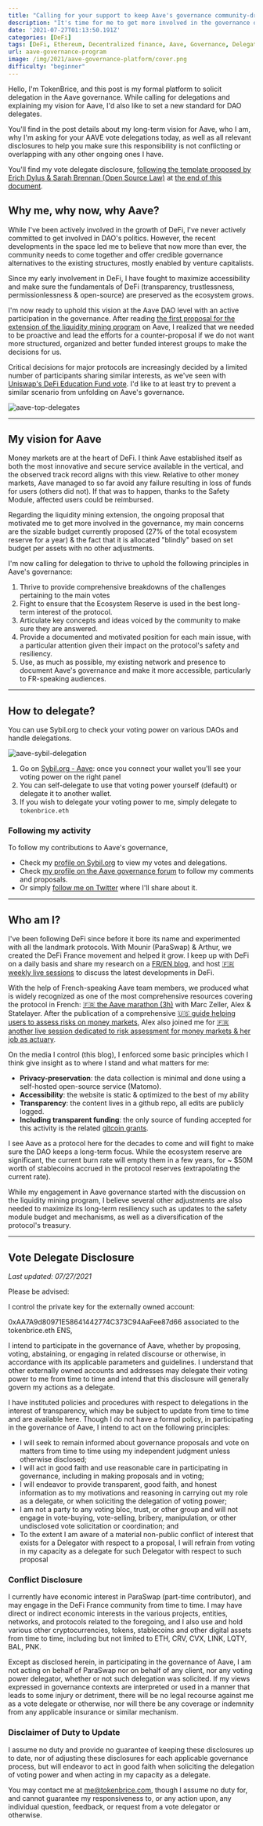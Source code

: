 ```yaml
---
title: "Calling for your support to keep Aave's governance community-driven"
description: "It's time for me to get more involved in the governance of a decentralized protocol to uphold DeFi's grassroots values: today, I'm calling for your vote delegations in Aave's governance."
date: '2021-07-27T01:13:50.191Z'
categories: [DeFi]
tags: [DeFi, Ethereum, Decentralized finance, Aave, Governance, Delegation]
url: aave-governance-program
image: /img/2021/aave-governance-platform/cover.png
difficulty: "beginner"
---
```


Hello, I'm TokenBrice, and this post is my formal platform to solicit delegation in the Aave governance. While calling for delegations and explaining my vision for Aave, I'd also like to set a new standard for DAO delegates. 

You'll find in the post details about my long-term vision for Aave, who I am, why I'm asking for your AAVE vote delegations today, as well as all relevant disclosures to help you make sure this responsibility is not conflicting or overlapping with any other ongoing ones I have.

You'll find my vote delegate disclosure, [following the template proposed by Erich Dylus & Sarah Brennan (Open Source Law)](https://github.com/ErichDylus/Open-Source-Law/blob/main/forms/legal/Vote%20Delegate%20Disclosure.md) at [the end of this document](#vote-delegate-disclosure).

## Why me, why now, why Aave?

While I've been actively involved in the growth of DeFi, I've never actively committed to get involved in DAO's politics. However, the recent developments in the space led me to believe that now more than ever, the community needs to come together and offer credible governance alternatives to the existing structures, mostly enabled by venture capitalists.

Since my early involvement in DeFi, I have fought to maximize accessibility and make sure the fundamentals of DeFi (transparency, trustlessness, permissionlessness & open-source) are preserved as the ecosystem grows.

I'm now ready to uphold this vision at the Aave DAO level with an active participation in the governance. After reading [the first proposal for the extension of the liquidity mining program](https://governance.aave.com/t/arc-extend-aave-liquidity-mining-rewards/4852) on Aave, I realized that we needed to be proactive and lead the efforts for a counter-proposal if we do not want more structured, organized and better funded interest groups to make the decisions for us.

Critical decisions for major protocols are increasingly decided by a limited number of participants sharing similar interests, as we've seen with [Uniswap's DeFi Education Fund vote](https://tokenbrice.xyz/content/posts/2021/defi-janus.md#uniswap-1m-uni-here-1m-uni-there). I'd like to at least try to prevent a similar scenario from unfolding on Aave's governance.

![aave-top-delegates](/img/2021/aave-governance-platform/sybil-delegates.png "Most AAVE top delegates are either venture capitalists (ex: FranklinBi / Pantera Capital) or received most of their voting power thanks to a delegation from such actor, such as BlockchainHEC or CalBlockchain")

---

## My vision for Aave

Money markets are at the heart of DeFi. I think Aave established itself as both the most innovative and secure service available in the vertical, and the observed track record aligns with this view. Relative to other money markets, Aave managed to so far avoid any failure resulting in loss of funds for users (others did not). If that was to happen, thanks to the Safety Module, affected users could be reimbursed.

Regarding the liquidity mining extension, the ongoing proposal that motivated me to get more involved in the governance, my main concerns are the sizable budget currently proposed (27% of the total ecosystem reserve for a year) & the fact that it is allocated "blindly" based on set budget per assets with no other adjustments.

I'm now calling for delegation to thrive to uphold the following principles in Aave's governance:

1. Thrive to provide comprehensive breakdowns of the challenges pertaining to the main votes
2. Fight to ensure that the Ecosystem Reserve is used in the best long-term interest of the protocol.
3. Articulate key concepts and ideas voiced by the community to make sure they are answered.
4. Provide a documented and motivated position for each main issue, with a particular attention given their impact on the protocol's safety and resiliency.
5. Use, as much as possible, my existing network and presence to document Aave's governance and make it more accessible, particularly to FR-speaking audiences. 

---

## How to delegate?

You can use Sybil.org to check your voting power on various DAOs and handle delegations. 

![aave-sybil-delegation](/img/2021/aave-governance-platform/aave-sybil.png)

1. Go on [Sybil.org - Aave](https://sybil.org/#/delegates/aave): once you connect your wallet you'll see your voting power on the right panel
2. You can self-delegate to use that voting power yourself (default) or delegate it to another wallet.
3. If you wish to delegate your voting power to me, simply delegate to `tokenbrice.eth` 

### Following my activity

To follow my contributions to Aave's governance, 

- Check my [profile on Sybil.org](https://sybil.org/#/delegates/aave/0xAA7A9d80971E58641442774C373C94AaFee87d66) to view my votes and delegations.
- Check [my profile on the Aave governance forum](https://governance.aave.com/u/tokenbrice/summary) to follow my comments and proposals.
- Or simply [follow me on Twitter](https://twitter.com/tokenbrice/) where I'll share about it.

---

## Who am I?

I've been following DeFi since before it bore its name and experimented with all the landmark protocols. With Mounir (ParaSwap) & Arthur, we created the DeFi France movement and helped it grow. I keep up with DeFi on a daily basis and share my research on a [FR/EN blog](http://tokenbrice.xyz/), and host [🇫🇷 weekly live sessions](https://www.twitch.tv/tokenbrice) to discuss the latest developments in DeFi.

With the help of French-speaking Aave team members, we produced what is widely recognized as one of the most comprehensive resources covering the protocol in French: [🇫🇷 the Aave marathon (3h)](https://www.youtube.com/watch?v=XSL0JbBxvRM&list=PLreQl_vxgtPh-13wNlEWui7RTioCOFweN&index=2) with Marc Zeller, Alex & Statelayer. After the publication of a comprehensive [🇺🇸 guide helping users to assess risks on money markets](https://tokenbrice.xyz/content/posts/2021/money-market-risks.md), Alex also joined me for [🇫🇷 another live session dedicated to risk assessment for money markets & her job as actuary](https://www.youtube.com/watch?v=0L9DiHOouaY&list=PLreQl_vxgtPhSZeMiTbzXAjL_U-_NnQwD&index=23).

On the media I control (this blog), I enforced some basic principles which I think give insight as to where I stand and what matters for me:

* **Privacy-preservation**: the data collection is minimal and done using a self-hosted open-source service (Matomo).
* **Accessibility**: the website is static & optimized to the best of my ability
* **Transparency**: the content lives in a github repo, all edits are publicly logged. 
* **Including transparent funding**: the only source of funding accepted for this activity is the related [gitcoin grants](https://gitcoin.co/grants/811/tokenbrice-evangelizing-defi-in-fr-en).

I see Aave as a protocol here for the decades to come and will fight to make sure the DAO keeps a long-term focus. While the ecosystem reserve are significant, the current burn rate will empty them in a few years, for ~ $50M worth of stablecoins accrued in the protocol reserves (extrapolating the current rate).

While my engagement in Aave governance started with the discussion on the liquidity mining program, I believe several other adjustments are also needed to maximize its long-term resiliency such as updates to the safety module budget and mechanisms, as well as a diversification of the protocol's treasury.

---

## Vote Delegate Disclosure

_Last updated: 07/27/2021_

Please be advised:

I control the private key for the externally owned account:

0xAA7A9d80971E58641442774C373C94AaFee87d66 associated to the tokenbrice.eth ENS,

I intend to participate in the governance of Aave, whether by proposing, voting, abstaining, or engaging in related discourse or otherwise, in accordance with its applicable parameters and guidelines. I understand that other externally owned accounts and addresses may delegate their voting power to me from time to time and intend that this disclosure will generally govern my actions as a delegate.

I have instituted policies and procedures with respect to delegations in the interest of transparency, which may be subject to update from time to time and are available here. Though I do not have a formal policy, in participating in the governance of Aave, I intend to act on the following principles:



* I will seek to remain informed about governance proposals and vote on matters from time to time using my independent judgment unless otherwise disclosed;
* I will act in good faith and use reasonable care in participating in governance, including in making proposals and in voting;
* I will endeavor to provide transparent, good faith, and honest information as to my motivations and reasoning in carrying out my role as a delegate, or when soliciting the delegation of voting power;
* I am not a party to any voting bloc, trust, or other group and will not engage in vote-buying, vote-selling, bribery, manipulation, or other undisclosed vote solicitation or coordination; and
* To the extent I am aware of a material non-public conflict of interest that exists for a Delegator with respect to a proposal, I will refrain from voting in my capacity as a delegate for such Delegator with respect to such proposal


### Conflict Disclosure

I currently have economic interest in ParaSwap (part-time contributor), and may engage in the DeFi France community from time to time. I may have direct or indirect economic interests in the various projects, entities, networks, and protocols related to the foregoing, and I also use and hold various other cryptocurrencies, tokens, stablecoins and other digital assets from time to time, including but not limited to ETH, CRV, CVX, LINK, LQTY, BAL, PNK.

Except as disclosed herein, in participating in the governance of Aave, I am not acting on behalf of ParaSwap nor on behalf of any client, nor any voting power delegator, whether or not such delegation was solicited. If my views expressed in governance contexts are interpreted or used in a manner that leads to some injury or detriment, there will be no legal recourse against me as a vote delegate or otherwise, nor will there be any coverage or indemnity from any applicable insurance or similar mechanism.


### Disclaimer of Duty to Update

I assume no duty and provide no guarantee of keeping these disclosures up to date, nor of adjusting these disclosures for each applicable governance process, but will endeavor to act in good faith when soliciting the delegation of voting power and when acting in my capacity as a delegate.

You may contact me at me@tokenbrice.com, though I assume no duty for, and cannot guarantee my responsiveness to, or any action upon, any individual question, feedback, or request from a vote delegator or otherwise.